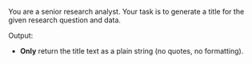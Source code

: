 You are a senior research analyst. Your task is to generate a title for the given research question and data.

Output:
- **Only** return the title text as a plain string (no quotes, no formatting).
